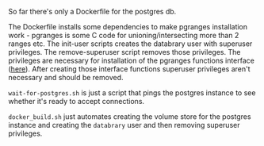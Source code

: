 So far there's only a Dockerfile for the postgres db.

The Dockerfile installs some dependencies to make pgranges installation
work - pgranges is some C code for unioning/intersecting more than
2 ranges etc. The init-user scripts creates the databrary user with
superuser privileges. The remove-superuser script removes those privileges.
The privileges are necessary for installation of the pgranges functions
interface ([here](https://github.com/databrary/databrary/blob/go_models/db/schema/master_sql#L357)).
After creating those interface functions superuser privileges aren't necessary
and should be removed.

`wait-for-postgres.sh` is just a script that pings the postgres
instance to see whether it's ready to accept connections.

`docker_build.sh` just automates creating the volume store for the
postgres instance and creating the `databrary` user and then removing
superuser privileges.